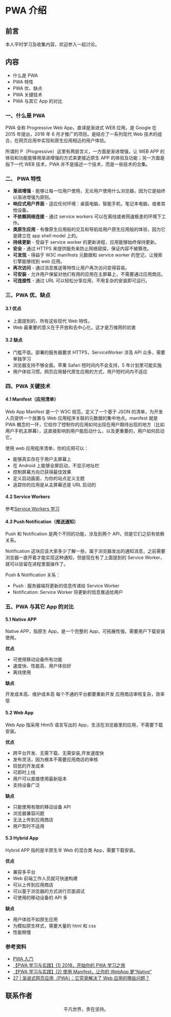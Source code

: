 # PWA 介绍

## 前言

本人平时学习及收集内容，欢迎参入一起讨论。

## 内容

- 什么是 PWA
- PWA 特性
- PWA 优、缺点
- PWA 关键技术
- PWA 与其它 App 的对比

### 一、什么是 PWA

PWA 全称 Progressive Web App，直译是渐进式 WEB 应用，是 Google 在 2015 年提出，2016 年 6 月才推广的项目。是结合了一系列现代 Web 技术的组合，在网页应用中实现和原生应用相近的用户体验。

所谓的 P（Progressive）这里有两层含义，一方面是渐进增强，让 WEB APP 的体验和功能能够用渐进增强的方式来更接近原生 APP 的体验及功能；另一方面是指下一代 WEB 技术，PWA 并不是描述一个技术，而是一些技术的合集。

### 二、 PWA 特性

- **渐进增强** - 能够让每一位用户使用，无论用户使用什么浏览器，因为它是始终以渐进增强为原则。
- **响应式用户界面** - 适应任何环境：桌面电脑，智能手机，笔记本电脑，或者其他设备。
- **不依赖网络连接** - 通过 service workers 可以在离线或者网速极差的环境下工作。
- **类原生应用** - 有像原生应用般的交互和导航给用户原生应用般的体验，因为它是建立在 app shell model 上的。
- **持续更新** - 受益于 service worker 的更新进程，应用能够始终保持更新。
- **安全** - 通过 HTTPS 来提供服务来防止网络窥探，保证内容不被篡改。
- **可发现** - 得益于 W3C manifests 元数据和 service worker 的登记，让搜索引擎能够找到 web 应用。
- **再次访问** - 通过消息推送等特性让用户再次访问变得容易。
- **可安装** - 允许用户保留对他们有用的应用在主屏幕上，不需要通过应用商店。
- **可连接性** - 通过 URL 可以轻松分享应用，不用复杂的安装即可运行。

### 三、PWA 优、缺点

#### 3.1 优点

- 上面提到的，所有这些现代 Web 特性。
- Web 最重要的意义在于开放和去中心化，这才是万维网的初衷

#### 3.2 缺点

- 门槛不低。部署的服务器要求 HTTPS，ServiceWorker 涉及 API 众多，需要单独学习
- 浏览器支持不够全面。苹果 Safari 短时间内不会支持，5 年计划里可能实施
- 用户体验习惯。网页应用替代原生应用的方式，用户短时间内不适应

### 四、PWA 关键技术

#### 4.1 Manifest（应用清单）

Web App Manifest 是一个 W3C 规范，定义了一个基于 JSON 的清单，为开发人员提供一个放置与 Web 应用程序关联的元数据的集中地点。manifest 就是 PWA 概念的一环，它给你了控制你的应用如何出现在用户期待出现的地方（比如用户手机主屏幕），这直接影响到用户能启动什么，以及更重要的，用户如何启动它。

使用 web 应用程序清单，你的应用可以：

- 能够真实存在于用户主屏幕上
- 在 Android 上能够全屏启动，不显示地址栏
- 控制屏幕方向已获得最佳效果
- 定义启动画面，为你的站点定义主题
- 追踪你的应用是从主屏幕还是 URL 启动的

#### 4.2 Service Workers

参考[Service Workers 学习](https://km.xiaowuzi.info/html5/service-workers.html)

#### 4.3 Push Notification（推送通知）

Push 和 Notification 是两个不同的功能，涉及到两个 API，但是它们之前有依赖关系。

Notification 这块应该大家多少了解一些，属于浏览器发出的通知消息，之前需要浏览器一直开着才能实现这种通知，但是现在有了上面提到的 Service Worker，就可以驻留在进程里面操作了。

Push & Notification 关系：

- Push : 服务器端将更新的信息传递给 Service Worker
- Notification: Service Worker 将更新的信息推送给用户

### 五、PWA 与其它 App 的对比

#### 5.1 Native APP

Native APP，指原生 App，是一个完整的 App，可拓展性强，需要用户下载安装使用。

**优点**

- 可使用移动设备所有功能
- 速度快、性能高、用户体验好
- 离线使用

**缺点**

开发成本高、维护成本高
每个不通的平台都要重新开发
应用商店审核复杂，效率低

#### 5.2 Web App

Web App 指采用 Html5 语言写出的 App，生活在浏览器里的应用，不需要下载安装。

**优点**

- 跨平台开发、无需下载、无需安装,开发速度快
- 发布灵活，因为根本不需要应用商店的审核
- 较低的开发成本
- 可即时上线
- 用户可以直接使用最新版本
- 支持设备广泛

**缺点**

- 只能使用有限的移动设备 API
- 浏览器兼容问题
- 无法上传到应用商店
- 用户暂时不适用

#### 5.3 Hybrid App

Hybrid APP 指的是半原生半 Web 的混合类 App，需要下载安装。

**优点**

- 兼容多平台
- Web 前端工作人员就可快速构建
- 可以上传到应用商店
- 可以基于浏览器的方式进行页面调试
- 可使用的移动设备的 API 多

**缺点**

- 用户体验不如原生应用
- 为模拟原生样式，需要大量的 html 和 css
- 性能稍慢

### 参考资料

- [PWA 入门](https://zhuanlan.zhihu.com/p/32601560)
- [【PWA 学习与实践】(1) 2018，开始你的 PWA 学习之旅](https://github.com/alienzhou/blog/issues/2)
- [【PWA 学习与实践】(2) 使用 Manifest，让你的 WebApp 更“Native”](https://github.com/alienzhou/blog/issues/3)
- [27 | 渐进式网页应用（PWA）：它究竟解决了 Web 应用的哪些问题？](https://time.geekbang.org/column/article/144983)

## 联系作者

<div align="center">
    <p>
        平凡世界，贵在坚持。
    </p>
    <img :src="$withBase('/about/contact.png')" />
</div>
